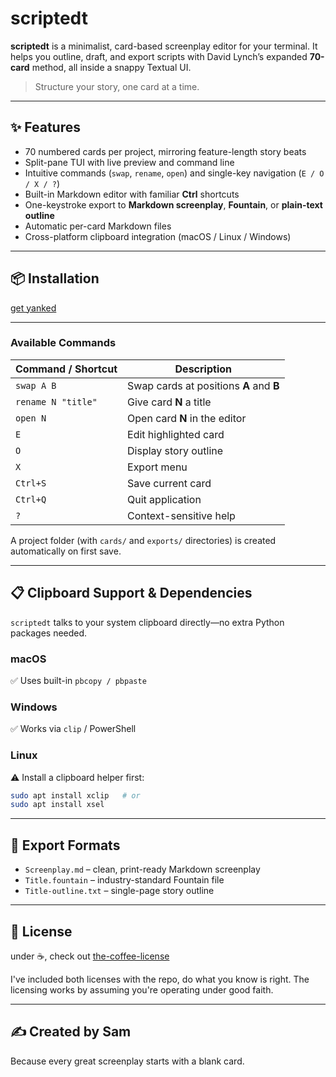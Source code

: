 # scriptedt
**scriptedt** is a minimalist, card-based screenplay editor for your terminal. It helps you outline, draft, and export scripts with David Lynch’s expanded **70-card** method, all inside a snappy Textual UI.

> Structure your story, one card at a time.

---

## ✨ Features
- 70 numbered cards per project, mirroring feature-length story beats  
- Split-pane TUI with live preview and command line  
- Intuitive commands (`swap`, `rename`, `open`) and single-key navigation (`E / O / X / ?`)  
- Built-in Markdown editor with familiar **Ctrl** shortcuts  
- One-keystroke export to **Markdown screenplay**, **Fountain**, or **plain-text outline**  
- Automatic per-card Markdown files 
- Cross-platform clipboard integration (macOS / Linux / Windows)  

---

## 📦 Installation

[get yanked](https://github.com/codinganovel/yanked)

---

### Available Commands
| Command / Shortcut   | Description                                    |
|----------------------|------------------------------------------------|
| `swap A B`           | Swap cards at positions **A** and **B**        |
| `rename N "title"`   | Give card **N** a title                        |
| `open N`             | Open card **N** in the editor                  |
| `E`                  | Edit highlighted card                          |
| `O`                  | Display story outline                          |
| `X`                  | Export menu                                    |
| `Ctrl+S`             | Save current card                              |
| `Ctrl+Q`             | Quit application                               |
| `?`                  | Context-sensitive help                         |

A project folder (with `cards/` and `exports/` directories) is created automatically on first save.

---

## 📋 Clipboard Support & Dependencies
`scriptedt` talks to your system clipboard directly—no extra Python packages needed.

### macOS  
✅ Uses built-in `pbcopy / pbpaste`  

### Windows  
✅ Works via `clip` / PowerShell  

### Linux  
⚠️ Install a clipboard helper first:
```bash
sudo apt install xclip   # or
sudo apt install xsel
```

---

## 🚚 Export Formats
- `Screenplay.md` – clean, print-ready Markdown screenplay  
- `Title.fountain` – industry-standard Fountain file  
- `Title-outline.txt` – single-page story outline  

---

## 📄 License

under ☕️, check out [the-coffee-license](https://github.com/codinganovel/The-Coffee-License)

I've included both licenses with the repo, do what you know is right. The licensing works by assuming you're operating under good faith.

---

## ✍️ Created by Sam  
Because every great screenplay starts with a blank card.

